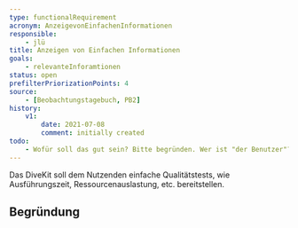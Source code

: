 ```yaml
---
type: functionalRequirement
acronym: AnzeigevonEinfachenInformationen
responsible: 
    - jlü
title: Anzeigen von Einfachen Informationen
goals: 
    - relevanteInforamtionen
status: open
prefilterPriorizationPoints: 4
source:
    - [Beobachtungstagebuch, PB2]
history:
    v1:
        date: 2021-07-08
        comment: initially created
todo: 
    - Wofür soll das gut sein? Bitte begründen. Wer ist "der Benutzer"? Wessen Ressourcen sind gemeint - die der Pipeline?
---
```

Das DiveKit soll dem Nutzenden einfache Qualitätstests, wie Ausführungszeit, Ressourcenauslastung, etc. bereitstellen.

## Begründung


